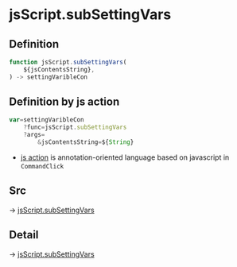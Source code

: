 # jsScript.subSettingVars

## Definition

```js.js
function jsScript.subSettingVars(
	${jsContentsString},
) -> settingVaribleCon
```


## Definition by js action

```js.js
var=settingVaribleCon
	?func=jsScript.subSettingVars
	?args=
		&jsContentsString=${String}
```

- [js action](#) is annotation-oriented language based on javascript in `CommandClick`



## Src

-> [jsScript.subSettingVars](https://github.com/puutaro/CommandClick/blob/master/app/src/main/java/com/puutaro/commandclick/fragment_lib/terminal_fragment/js_interface/edit/JsScript.kt#L65)

## Detail

-> [jsScript.subSettingVars](https://github.com/puutaro/CommandClick/blob/master/md/developer/js_interface/details/edit/JsScript/subSettingVars.md)

